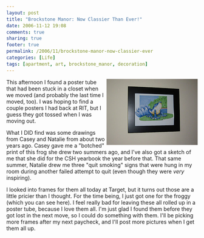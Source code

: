 ```yaml
---
layout: post
title: "Brockstone Manor: Now Classier Than Ever!"
date: 2006-11-12 19:08
comments: true
sharing: true
footer: true
permalink: /2006/11/brockstone-manor-now-classier-ever
categories: [Life]
tags: [apartment, art, brockstone_manor, decoration]
---
```

<div class="imgRight"><a href="http://www.flickr.com/photos/brockli/295860990/" title="Photo Sharing" target="_blank"><img src="/files/images/295860990_f1c21c673b_m.jpg" width="240" height="174" alt="Froggy" align="right" /></a></div>

This afternoon I found a poster tube that had been stuck in a closet when we moved (and probably the last time I moved, too).  I was hoping to find a couple posters I had back at RIT, but I guess they got tossed when I was moving out.

What I DID find was some drawings from Casey and Natalie from about two years ago.  Casey gave me a "botched" print of this frog she drew two summers ago, and I've also got a sketch of me that she did for the CSH yearbook the year before that.  That same summer, Natalie drew me three "quit smoking" signs that were hung in my room during another failed attempt to quit (even though they were <i>very</i> inspiring).

I looked into frames for them all today at Target, but it turns out those are a little pricier than I thought.  For the time being, I just got one for the froggy (which you can see here).  I feel really bad for leaving these all rolled up in a poster tube, because I love them all.  I'm just glad I found them before they got lost in the next move, so I could do something with them.  I'll be picking more frames after my next paycheck, and I'll post more pictures when I get them all up.
